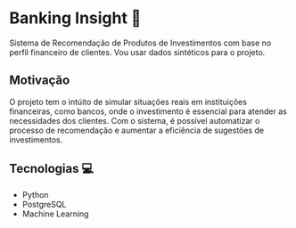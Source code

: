 # Banking Insight 🏧
Sistema de Recomendação de Produtos de Investimentos com base no perfil financeiro de clientes. Vou usar dados sintéticos para o projeto.

## Motivação
O projeto tem o intúito de simular situações reais em instituições financeiras, como bancos, onde o investimento é essencial para atender as necessidades dos clientes. Com o sistema, é possível automatizar o processo de recomendação e aumentar a eficiência de sugestões de investimentos.

## Tecnologias 💻
 - Python
 - PostgreSQL
 - Machine Learning
